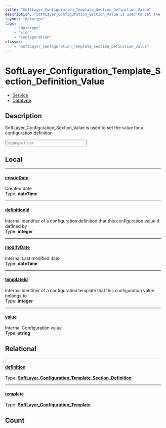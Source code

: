 ```yaml
---
title: "SoftLayer_Configuration_Template_Section_Definition_Value"
description: "SoftLayer_Configuration_Section_Value is used to set the value for a configuration definition"
layout: "datatype"
tags:
    - "datatype"
    - "sldn"
    - "Configuration"
classes:
    - "SoftLayer_Configuration_Template_Section_Definition_Value"
---
```


# SoftLayer_Configuration_Template_Section_Definition_Value
<div id='service-datatype'>
    <ul id='sldn-reference-tabs'>
    <li id='service'> <a href='/reference/services/SoftLayer_Configuration_Template_Section_Definition_Value' >Service</a></li>    <li id='datatype'> <a href='/reference/datatypes/SoftLayer_Configuration_Template_Section_Definition_Value' >Datatype</a></li>
    </ul>
</div>

## Description 
SoftLayer_Configuration_Section_Value is used to set the value for a configuration definition 





<!-- Filer BEGIN -->
<div class="view-filters">
        <div class="clearfix">
            <div class="search-input-box">
                <input placeholder="Datatype Filter" onkeyup="titleSearch(inputId='prop-input', divId='properties', elementClass='prop-row')" 
                    type="text" id="prop-input" value="" size="30" maxlength="128" class="form-text">
            </div>
        </div>
</div>
<!-- Filer END -->

<div id="properties" class="content">
<div id="localProperties" class="prop-content" >

## Local
<div class="prop-row">

-----
[createDate]: #createdate
#### [createDate]
Created date  
<span class="type-label">Type: </span>**dateTime**


</div>
<div class="prop-row">

-----
[definitionId]: #definitionid
#### [definitionId]
Internal identifier of a configuration definition that this configuration value if defined by  
<span class="type-label">Type: </span>**integer**


</div>
<div class="prop-row">

-----
[modifyDate]: #modifydate
#### [modifyDate]
Internal Last modified date  
<span class="type-label">Type: </span>**dateTime**


</div>
<div class="prop-row">

-----
[templateId]: #templateid
#### [templateId]
Internal identifier of a configuration template that this configuration value belongs to  
<span class="type-label">Type: </span>**integer**


</div>
<div class="prop-row">

-----
[value]: #value
#### [value]
Internal Configuration value  
<span class="type-label">Type: </span>**string**


</div>
</div>
<!-- LOCAL PROPERTY END -->

<div id="relationalProperties"  class="prop-content" >

## Relational
<div class="prop-row">

-----
[definition]: #definition
#### [definition]
  
<span class="type-label">Type: </span>**<a href='/reference/datatypes/SoftLayer_Configuration_Template_Section_Definition'>SoftLayer_Configuration_Template_Section_Definition </a>**


</div>
<div class="prop-row">

-----
[template]: #template
#### [template]
  
<span class="type-label">Type: </span>**<a href='/reference/datatypes/SoftLayer_Configuration_Template'>SoftLayer_Configuration_Template </a>**


</div>

## Count
</div>


